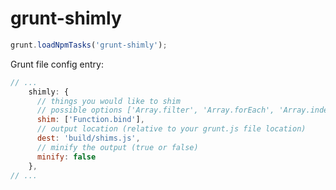 grunt-shimly
======

```javascript
grunt.loadNpmTasks('grunt-shimly');
```

Grunt file config entry:

```javascript
// ... 
    shimly: {
      // things you would like to shim
      // possible options ['Array.filter', 'Array.forEach', 'Array.indexOf', Element.classList', 'Function.bind']
      shim: ['Function.bind'],
      // output location (relative to your grunt.js file location)
      dest: 'build/shims.js',
      // minify the output (true or false)
      minify: false
    },
// ...